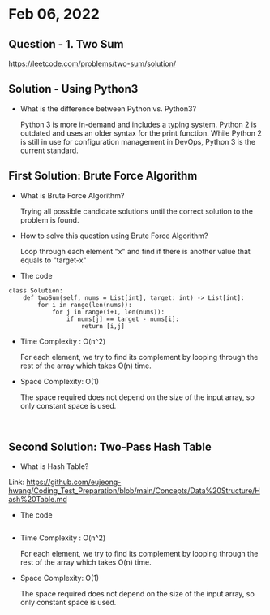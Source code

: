 # Feb 06, 2022
## Question - 1. Two Sum
https://leetcode.com/problems/two-sum/solution/

## Solution - Using Python3

- What is the difference between Python vs. Python3?

    Python 3 is more in-demand and includes a typing system. Python 2 is outdated and uses an older syntax for the print function. While Python 2 is still in use for configuration management in DevOps, Python 3 is the current standard.

## First Solution: Brute Force Algorithm

- What is Brute Force Algorithm? 

    Trying all possible candidate solutions until the correct solution to the problem is found.

- How to solve this question using Brute Force Algorithm?

    Loop through each element "x" and find if there is another value that equals to "target-x"

- The code
```
class Solution:
    def twoSum(self, nums = List[int], target: int) -> List[int]:
        for i in range(len(nums)):
            for j in range(i+1, len(nums)):
                if nums[j] == target - nums[i]:
                    return [i,j]
```

- Time Complexity : O(n^2)

    For each element, we try to find its complement by looping through the rest of the array which takes O(n) time.

- Space Complexity: O(1)

    The space required does not depend on the size of the input array, so only constant space is used.

<br>

## Second Solution: Two-Pass Hash Table

- What is Hash Table?

Link: 
https://github.com/eujeong-hwang/Coding_Test_Preparation/blob/main/Concepts/Data%20Structure/Hash%20Table.md


- The code
```
```

- Time Complexity : O(n^2)

    For each element, we try to find its complement by looping through the rest of the array which takes O(n) time.

- Space Complexity: O(1)

    The space required does not depend on the size of the input array, so only constant space is used.